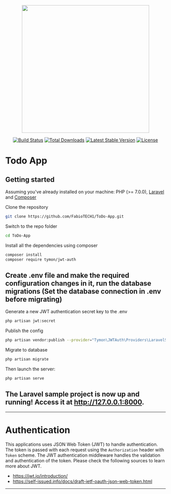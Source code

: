 <p align="center"><a href="https://laravel.com" target="_blank"><img src="https://raw.githubusercontent.com/laravel/art/master/logo-lockup/5%20SVG/2%20CMYK/1%20Full%20Color/laravel-logolockup-cmyk-red.svg" width="400"></a></p>

<p align="center">
<a href="https://travis-ci.org/laravel/framework"><img src="https://travis-ci.org/laravel/framework.svg" alt="Build Status"></a>
<a href="https://packagist.org/packages/laravel/framework"><img src="https://img.shields.io/packagist/dt/laravel/framework" alt="Total Downloads"></a>
<a href="https://packagist.org/packages/laravel/framework"><img src="https://img.shields.io/packagist/v/laravel/framework" alt="Latest Stable Version"></a>
<a href="https://packagist.org/packages/laravel/framework"><img src="https://img.shields.io/packagist/l/laravel/framework" alt="License"></a>
</p>

# Todo App
## Getting started

Assuming you've already installed on your machine: PHP (>= 7.0.0), [Laravel](https://laravel.com) and [Composer](https://getcomposer.org)

Clone the repository
``` bash
git clone https://github.com/FabioTECH1/ToDo-App.git
```

Switch to the repo folder
``` bash
cd ToDo-App
```

Install all the dependencies using composer
``` bash
composer install
composer require tymon/jwt-auth
```

## Create .env file and make the required configuration changes in it, run the database migrations (**Set the database connection in .env before migrating**)

Generate a new JWT authentication secret key to the .env
``` bash
php artisan jwt:secret
```

Publish the config 
``` bash
php artisan vendor:publish --provider="Tymon\JWTAuth\Providers\LaravelServiceProvider"
```

Migrate to database
``` bash
php artisan migrate
```

Then launch the server:
``` bash
php artisan serve
```

## The Laravel sample project is now up and running! Access it at http://127.0.0.1:8000.
----------
 
# Authentication
 
This applications uses JSON Web Token (JWT) to handle authentication. The token is passed with each request using the `Authorization` header with `Token` scheme. The JWT authentication middleware handles the validation and authentication of the token. Please check the following sources to learn more about JWT.
 
- https://jwt.io/introduction/
- https://self-issued.info/docs/draft-ietf-oauth-json-web-token.html

----------


